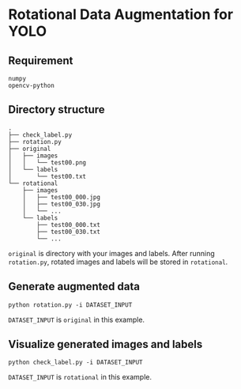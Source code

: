 # Rotational Data Augmentation for YOLO

## Requirement
	numpy
	opencv-python

## Directory structure
	.
	├── check_label.py
	├── rotation.py
	├── original
	│   ├── images
	│   │   └── test00.png
	│   └── labels
	│       └── test00.txt
	└── rotational
	    ├── images
	    │   ├── test00_000.jpg
	    │   ├── test00_030.jpg
	    │   └── ...
	    └── labels
	        ├── test00_000.txt
	        ├── test00_030.txt
	        └── ...

`original` is directory with your images and labels. After running `rotation.py`, rotated images and labels will be stored in `rotational`.

## Generate augmented data
	python rotation.py -i DATASET_INPUT

`DATASET_INPUT` is `original` in this example.

## Visualize generated images and labels
	python check_label.py -i DATASET_INPUT

`DATASET_INPUT` is `rotational` in this example.

